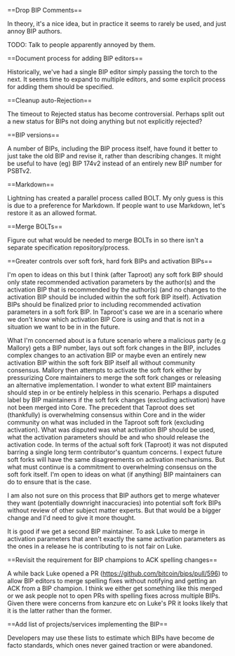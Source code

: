 ==Drop BIP Comments==

In theory, it's a nice idea, but in practice it seems to rarely be used, and just annoy BIP authors.

TODO: Talk to people apparently annoyed by them.

==Document process for adding BIP editors==

Historically, we've had a single BIP editor simply passing the torch to the next. It seems time to expand to multiple editors, and some explicit process for adding them should be specified.

==Cleanup auto-Rejection==

The timeout to Rejected status has become controversial. Perhaps split out a new status for BIPs not doing anything but not explicitly rejected?

==BIP versions==

A number of BIPs, including the BIP process itself, have found it better to just take the old BIP and revise it, rather than describing changes. It might be useful to have (eg) BIP 174v2 instead of an entirely new BIP number for PSBTv2.

==Markdown==

Lightning has created a parallel process called BOLT. My only guess is this is due to a preference for Markdown. If people want to use Markdown, let's restore it as an allowed format.

==Merge BOLTs==

Figure out what would be needed to merge BOLTs in so there isn't a separate specification repository/process.

==Greater controls over soft fork, hard fork BIPs and activation BIPs==

I'm open to ideas on this but I think (after Taproot) any soft fork BIP should only state recommended activation parameters by the author(s) and the activation BIP that is recommended by the author(s) (and no changes to the activation BIP should be included within the soft fork BIP itself). Activation BIPs should be finalized prior to including recommended activation parameters in a soft fork BIP. In Taproot's case we are in a scenario where we don't know which activation BIP Core is using and that is not in a situation we want to be in in the future.

What I'm concerned about is a future scenario where a malicious party (e.g Mallory) gets a BIP number, lays out soft fork changes in the BIP, includes complex changes to an activation BIP or maybe even an entirely new activation BIP within the soft fork BIP itself all without community consensus. Mallory then attempts to activate the soft fork either by pressurizing Core maintainers to merge the soft fork changes or releasing an alternative implementation. I wonder to what extent BIP maintainers should step in or be entirely helpless in this scenario. Perhaps a disputed label by BIP maintainers if the soft fork changes (excluding activation) have not been merged into Core. The precedent that Taproot does set (thankfully) is overwhelming consensus within Core and in the wider community on what was included in the Taproot soft fork (excluding activation). What was disputed was what activation BIP should be used, what the activation parameters should be and who should release the activation code. In terms of the actual soft fork (Taproot) it was not disputed barring a single long term contributor's quantum concerns. I expect future soft forks will have the same disagreements on activation mechanisms. But what must continue is a commitment to overwhelming consensus on the soft fork itself. I'm open to ideas on what (if anything) BIP maintainers can do to ensure that is the case.

I am also not sure on this process that BIP authors get to merge whatever they want (potentially downright inaccuracies) into potential soft fork BIPs without review of other subject matter experts. But that would be a bigger change and I'd need to give it more thought.

It is good if we get a second BIP maintainer. To ask Luke to merge in activation parameters that aren't exactly the same activation parameters as the ones in a release he is contributing to is not fair on Luke. 

==Revisit the requirement for BIP champions to ACK spelling changes==

A while back Luke opened a PR (https://github.com/bitcoin/bips/pull/596) to allow BIP editors to merge spelling fixes without notifying and getting an ACK from a BIP champion. I think we either get something like this merged or we ask people not to open PRs with spelling fixes across multiple BIPs. Given there were concerns from kanzure etc on Luke's PR it looks likely that it is the latter rather than the former.

==Add list of projects/services implementing the BIP==

Developers may use these lists to estimate which BIPs have become de facto standards, which ones never gained traction or were abandoned. 
